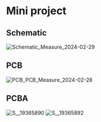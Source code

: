 # Mini project
## Schematic
  ![Schematic_Measure_2024-02-29](https://github.com/PakapolPolpinich/Measurement/assets/120802620/ef6faec0-63b4-4620-b7c2-72ba15b97ffc)
## PCB
  ![PCB_PCB_Measure_2024-02-28](https://github.com/PakapolPolpinich/Measurement/assets/120802620/db3bcfac-0641-4fc8-931c-71e3430cdd5e)
## PCBA 
  ![S__19365890](https://github.com/PakapolPolpinich/Measurement/assets/120802620/43f16862-d5dd-40e2-a064-e5e9b22ed7e9)
  ![S__19365892](https://github.com/PakapolPolpinich/Measurement/assets/120802620/47a93d01-fd39-483e-be0b-4b3fe1817972)
